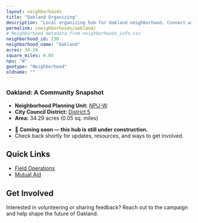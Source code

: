 ```yaml
---
layout: neighborhoods
title: "Oakland Organizing"
description: "Local organizing hub for Oakland neighborhood. Connect with field operations, mutual aid, and community organizing efforts."
permalink: /neighborhoods/oakland/
# Neighborhood metadata from neighborhoods_info.csv
neighborhood_id: 230
neighborhood_name: "Oakland"
acres: 34.29
square_miles: 0.05
npu: "W"
geotype: "Neighborhood"
oldname: ""
---
```


### **Oakland: A Community Snapshot**

  * **Neighborhood Planning Unit:** [NPU-W](https://www.atlantaga.gov/government/departments/city-planning/neighborhood-planning-units/neighborhood-and-npu-contacts)
  * **City Council District:** [District 5](https://citycouncil.atlantaga.gov/council-members/antonio-lewis)
  * **Area:** 34.29 acres (0.05 sq. miles)

- 🚧 **Coming soon — this hub is still under construction.**
- Check back shortly for updates, resources, and ways to get involved.

## Quick Links

- [Field Operations](./field-ops/)
- [Mutual Aid](./mutual-aid/)

## Get Involved

Interested in volunteering or sharing feedback? Reach out to the campaign and help shape the future of Oakland.
